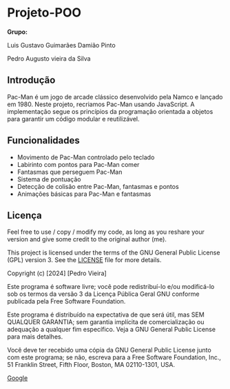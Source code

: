 # Projeto-POO

**Grupo:**

Luis Gustavo Guimarães Damião Pinto 

Pedro Augusto vieira da Silva 




## Introdução

Pac-Man é um jogo de arcade clássico desenvolvido pela Namco e lançado em 1980. Neste projeto, recriamos Pac-Man usando JavaScript. A implementação segue os princípios da programação orientada a objetos para garantir um código modular e reutilizável.

## Funcionalidades

- Movimento de Pac-Man controlado pelo teclado
- Labirinto com pontos para Pac-Man comer
- Fantasmas que perseguem Pac-Man
- Sistema de pontuação
- Detecção de colisão entre Pac-Man, fantasmas e pontos
- Animações básicas para Pac-Man e fantasmas


## Licença

Feel free to use / copy / modify my code, as long as you reshare your version and give some credit to the original author (me).

This project is licensed under the terms of the GNU General Public License (GPL) version 3. See the [LICENSE](LICENSE) file for more details.


Copyright (c) [2024] [Pedro Vieira]

Este programa é software livre; você pode redistribuí-lo e/ou
modificá-lo sob os termos da versão 3 da Licença Pública Geral GNU
conforme publicada pela Free Software Foundation.

Este programa é distribuído na expectativa de que será útil, mas SEM QUALQUER GARANTIA; sem
garantia implícita de comercialização ou adequação a qualquer fim específico. Veja a
GNU General Public License para mais detalhes.

Você deve ter recebido uma cópia da GNU General Public License junto com este programa;
se não, escreva para a Free Software Foundation, Inc., 51 Franklin Street, Fifth Floor,
Boston, MA 02110-1301, USA.

[Google](https://creativecommons.org/licenses/by-sa/4.0/)

